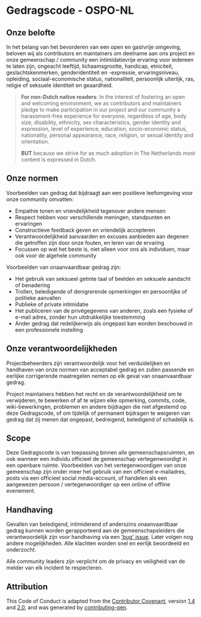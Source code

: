 # Gedragscode - OSPO-NL

## Onze belofte

In het belang van het bevorderen van een open en gastvrije omgeving, beloven wij als
contributors en maintainers om deelname aan ons project en
onze gemeenschap / community een intimidatievrije ervaring voor iedereen te laten zijn, 
ongeacht leeftijd, lichaamsgrootte, handicap, etniciteit, geslachtskenmerken, genderidentiteit en -expressie,
ervaringsniveau, opleiding, sociaal-economische status, nationaliteit, persoonlijk
uiterlijk, ras, religie of seksuele identiteit en geaardheid.

> **For non-Dutch native readers**:
> In the interest of fostering an open and welcoming environment, we as
> contributors and maintainers pledge to make participation in our project and
> our community a harassment-free experience for everyone, regardless of age, body
> size, disability, ethnicity, sex characteristics, gender identity and expression,
> level of experience, education, socio-economic status, nationality, personal
> appearance, race, religion, or sexual identity and orientation.
> 
> **BUT** because we strive for as much adoption in The Netherlands most content is expressed in Dutch.

## Onze normen

Voorbeelden van gedrag dat bijdraagt aan een positieve leefomgeving voor onze community omvatten:

* Empathie tonen en vriendelijkheid tegenover andere mensen
* Respect hebben voor verschillende meningen, standpunten en ervaringen
* Constructieve feedback geven en vriendelijk accepteren
* Verantwoordelijkheid aanvaarden en excuses aanbieden aan degenen die getroffen zijn door onze fouten,
   en leren van de ervaring
* Focussen op wat het beste is, niet alleen voor ons als individuen, maar ook voor de
   algehele community

Voorbeelden van onaanvaardbaar gedrag zijn:

* Het gebruik van seksueel getinte taal of beelden en seksuele aandacht of benadering
* Trollen, beledigende of denigrerende opmerkingen en persoonlijke of politieke aanvallen
* Publieke of private intimidatie
* Het publiceren van de privégegevens van anderen, zoals een fysieke of e-mail
   adres, zonder hun uitdrukkelijke toestemming
* Ander gedrag dat redelijkerwijs als ongepast kan worden beschouwd in een
   professionele instelling

## Onze verantwoordelijkheden

Projectbeheerders zijn verantwoordelijk voor het verduidelijken en handhaven van onze normen van
acceptabel gedrag en zullen passende en eerlijke corrigerende maatregelen nemen
op elk geval van onaanvaardbaar gedrag.

Project maintainers hebben het recht en de verantwoordelijkheid om te verwijderen, te bewerken of af te wijzen
elke opmerking, commits, code, wiki-bewerkingen, problemen en andere bijdragen die 
niet afgestemd op deze Gedragscode, of om
tijdelijk of permanent bijdragen te weigeren van gedrag dat zij menen dat
ongepast, bedreigend, beledigend of schadelijk is.

## Scope

Deze Gedragscode is van toepassing binnen alle gemeenschapsruimten, en ook wanneer
een individu officieel de gemeenschap vertegenwoordigt in een openbare ruimte.
Voorbeelden van het vertegenwoordigen van onze gemeenschap zijn onder meer het gebruik van een officieel e-mailadres,
posts via een officieel social media-account, of handelen als een aangewezen persoon /
vertegenwoordiger op een online of offline evenement.

## Handhaving

Gevallen van beledigend, intimiderend of anderszins onaanvaardbaar gedrag kunnen worden
gerapporteerd aan de gemeenschapsleiders die verantwoordelijk zijn voor handhaving via 
een ['bug' issue](https://github.com/ospo-nl/kennisbank/labels/bug). Later volgen nog
andere mogelijkheden.
Alle klachten worden snel en eerlijk beoordeeld en onderzocht.

Alle community leaders zijn verplicht om de privacy en veiligheid van de
melder van elk incident te respecteren.

## Attribution

This Code of Conduct is adapted from the [Contributor Covenant](https://contributor-covenant.org/), version
[1.4](https://www.contributor-covenant.org/version/1/4/code-of-conduct/code_of_conduct.md) and
[2.0](https://www.contributor-covenant.org/version/2/0/code_of_conduct/code_of_conduct.md),
and was generated by [contributing-gen](https://github.com/bttger/contributing-gen).
